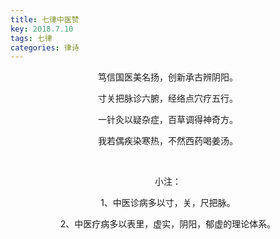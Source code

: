 ```yaml
---
title: 七律中医赞
key: 2018.7.10
tags: 七律
categories: 律诗
---
```


<p align="center">笃信国医美名扬，创新承古辨阴阳。
</p>
<p align="center">寸关把脉诊六腑，经络点穴疗五行。
</p>
<p align="center">一针灸以疑杂症，百草调得神奇方。
</p>
<p align="center">我若偶疾染寒热，不然西药喝姜汤。
</p>
<p align="center"></br>
</p>
<p align="center">小注：
</p>
<p align="center">1、中医诊病多以寸，关，尺把脉。
</p>
<p align="center">2、中医疗病多以表里，虚实，阴阳，郁虚的理论体系。
</p>
<p align="center"></br>
</p>
